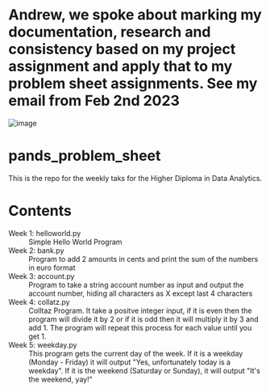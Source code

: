 # Andrew, we spoke about marking my documentation, research and consistency based on my project assignment and apply that to my problem sheet assignments. See my email from Feb 2nd 2023

![image](https://user-images.githubusercontent.com/16778503/219499061-23b8d445-1023-4579-a5e6-9bcf020dda79.png)

# pands_problem_sheet
This is the repo for the weekly taks for the Higher Diploma in Data Analytics.

# Contents
<dl>
  <dt>Week 1: helloworld.py  </dt>
  <dd>Simple Hello World Program</dd>

  <dt>Week 2: bank.py </dt>
  <dd>Program to add 2 amounts in cents and print the sum of the numbers in euro format</dd>
  
  <dt>Week 3: account.py </dt>
  <dd>Program to take a string account number as input and output the account number, hiding all characters as X except last 4 characters</dd>
  
  
  <dt>Week 4: collatz.py </dt>
  <dd>Colltaz Program. It take a positve integer input, if it is even then the program will divide it by 2 or if it is odd then it will multiply it by 3 and add 1. The program will repeat this process for each value until you get 1. </dd>
  
   <dt>Week 5: weekday.py </dt>
  <dd>This program gets the current day of the week. If it is a weekday (Monday - Friday) it will output "Yes, unfortunately today is a weekday". If it is the weekend (Saturday or Sunday), it will output "It's the weekend, yay!" </dd>
  
  
  
</dl>

